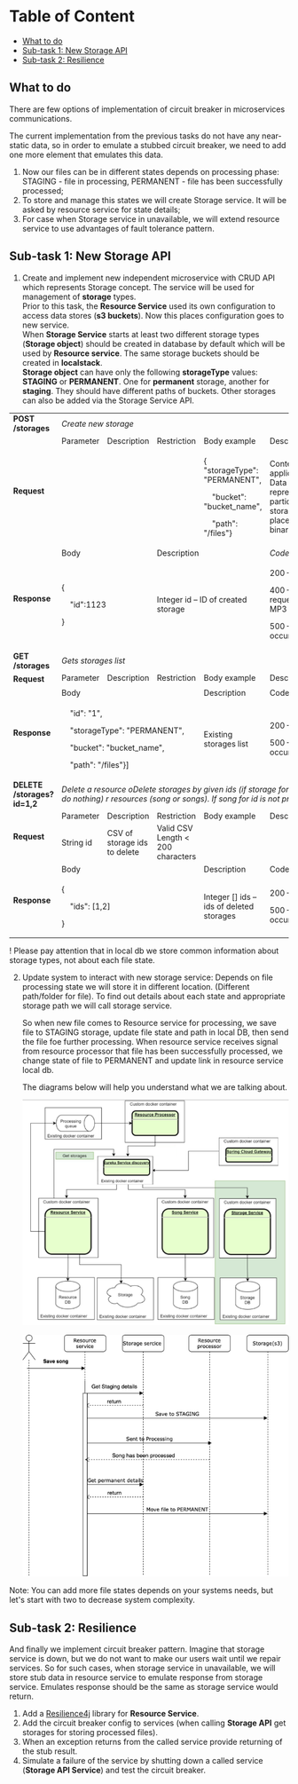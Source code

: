 # Table of Content

 - [What to do](#what-to-do)
 - [Sub-task 1: New Storage API](#sub-task-1-new-storage-api)
 - [Sub-task 2: Resilience](#sub-task-2-resilience)

## What to do

There are few options of implementation of circuit breaker in microservices communications.

The current implementation from the previous tasks do not have any near-static data, so in order to emulate a stubbed circuit breaker, we need to add one more element that emulates this data.
1. Now our files can be in different states depends on processing phase: STAGING - file in processing, PERMANENT - file has been successfully processed;
2. To store and manage this states we will create Storage service. It will be asked by resource service for state details;
3. For case when Storage service in unavailable, we will extend resource service to use advantages of fault tolerance pattern.


## Sub-task 1: New Storage API

1) Create and implement new independent microservice with CRUD API which represents Storage concept.
   The service will be used for management of **storage** types.  
   Prior to this task, the **Resource Service** used its own configuration to access data stores (**s3 buckets**). Now this places configuration goes to new service.  
   When **Storage Service** starts at least two different storage types (**Storage object**) should be created in database by default which will be used by **Resource service**.
   The same storage buckets should be created in **localstack**.  
   **Storage object** can have only the following **storageType** values: **STAGING** or **PERMANENT**. One for **permanent** storage, another for **staging**. They should have different paths of buckets.
   Other storages can also be added via the Storage Service API.

<table>
    <tr>
        <td><b>POST /storages</b></td>
        <td colspan="6"><i>Create new storage</i></td>
    </tr>
    <tr>
        <td rowspan="2"><b>Request</b></td>
        <td>Parameter</td>
        <td>Description</td>
        <td>Restriction</td>
        <td>Body example</td>
        <td>Description</td>
        <td>Restriction</td>
    </tr>
    <tr>
        <td></td>
        <td></td>
        <td></td>
        <td><p>{ "storageType": "PERMANENT",</p>
            <p>&nbsp;&nbsp;&nbsp;&nbsp;"bucket": "bucket_name",</p>
            <p>&nbsp;&nbsp;&nbsp;&nbsp;"path": "/files"}</p></td>
        <td>Content type – application/json Data representing particular storage place\space for binary data.</td>
        <td></td>
    </tr>
    <tr>
        <td rowspan="2"><b>Response</b></td>
        <td colspan="2">Body</td>
        <td colspan="2">Description</td>
        <td colspan="2"><i>Code</i></td>
    </tr>
    <tr>
        <td colspan="2"><p>{</p>
            <p>&nbsp;&nbsp;&nbsp;&nbsp;"id":1123</p>
            <p>}</p>
        </td>
        <td colspan="2">Integer id – ID of created storage</td>
        <td colspan="2"><p>200 – OK</p>
                        <p>400 – Validation error or request body is an invalid MP3</p>
                        <p>500 – Internal server error occurred.</p>
        </td>
    </tr>
    <tr>
        <td><b>GET /storages</b></td>
        <td colspan="6"><i>Gets storages list</i></td>
    </tr>
    <tr>
        <td rowspan="2"><b>Request</b></td>
        <td>Parameter</td>
        <td>Description</td>
        <td>Restriction</td>
        <td>Body example</td>
        <td>Description</td>
        <td>Restriction</td>
    </tr>
    <tr>
        <td></td>
        <td></td>
        <td></td>
        <td></td>
        <td></td>
        <td></td>
    </tr>
    <tr>
        <td rowspan="2"><b>Response</b></td>
        <td colspan="3">Body</td>
        <td>Description</td>
        <td colspan="2">Code</td>
    </tr>
    <tr>
        <td colspan="3">
            <p>&nbsp;&nbsp;&nbsp;&nbsp;"id": "1",</p>
            <p>&nbsp;&nbsp;&nbsp;&nbsp;"storageType": "PERMANENT",</p>
            <p>&nbsp;&nbsp;&nbsp;&nbsp;"bucket": "bucket_name",</p>
            <p>&nbsp;&nbsp;&nbsp;&nbsp;"path": "/files"}]</p></td>
        <td>Existing storages list </td>
        <td colspan="2"><p>200 – OK</p>
                        <p>500 – Internal server error occurred.</p>
        </td>
    </tr>
    <tr>
        <td><b>DELETE /storages?id=1,2</b></td>
        <td colspan="6"><i>Delete a resource oDelete storages by given ids (if storage for id is not presented – do nothing) r resources (song or songs). If song for id is not present – do nothing</i></td>
    </tr>
    <tr>
        <td rowspan="2"><b>Request</b></td>
        <td>Parameter</td>
        <td>Description</td>
        <td>Restriction</td>
        <td>Body example</td>
        <td>Description</td>
        <td>Restriction</td>
    </tr>
    <tr>
        <td>String id</td>
        <td>CSV of storage ids to delete</td>
        <td>Valid CSV Length < 200 characters</td>
        <td></td>
        <td></td>
        <td></td>
    </tr>
    <tr>
        <td rowspan="2"><b>Response</b></td>
        <td colspan="3">Body</td>
        <td>Description</td>
        <td colspan="2">Code</td>
    </tr>
    <tr>
        <td colspan="3"><p>{</p>
            <p>&nbsp;&nbsp;&nbsp;&nbsp;"ids": [1,2]</p>
            <p>}</p>
        </td>
        <td>Integer [] ids – ids of deleted storages</td>
        <td colspan="2"><p>200 – OK</p>
                        <p>500 – Internal server error occurred.</p>
        </td>
    </tr>
</table>

   ! Please pay attention that in local db we store common information about storage types, not about each file state.

2) Update system to interact with new storage service:
   Depends on file processing state we will store it in different location. (Different path/folder for file). To find out details about each state and appropriate storage path we will call storage service.

   So when new file comes to Resource service for processing, we save file to STAGING storage, update file state and path in local DB, then send the file foe further processing.
   When resource service receives signal from resource processor that file has been successfully processed, we change state of file to PERMANENT and update link in resource service local db.
   
   The diagrams below will help you understand what we are talking about.
 
   ![](images/taskpng.png)


   ![](images/fault_tollerance.png)

Note: You can add more file states depends on your systems needs, but let's start with two to decrease system complexity.



## Sub-task 2: Resilience

And finally we implement circuit breaker pattern.
Imagine that storage service is down, but we do not want to make our users wait until we repair services.
So for such cases, when storage service in unavailable, we will store stub data in resource service to emulate response from storage service.
Emulates response should be the same as storage service would return.

1) Add a [Resilience4j](https://mvnrepository.com/artifact/io.github.resilience4j/resilience4j-circuitbreaker) library for **Resource Service**. 
2) Add the circuit breaker config to services (when calling **Storage API** get storages for storing processed files).
3) When an exception returns from the called service provide returning of the stub result.
4) Simulate a failure of the service by shutting down a called service (**Storage API Service**) and test the circuit breaker.
